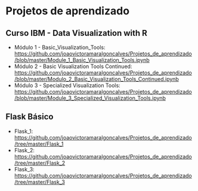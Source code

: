 # Projetos de aprendizado

## Curso IBM - Data Visualization with R
- Módulo 1 - Basic_Visualization_Tools: 
https://github.com/joaovictoramaralgoncalves/Projetos_de_aprendizado/blob/master/Module_1_Basic_Visualization_Tools.ipynb
- Módulo 2 - Basic Visualization Tools Continued: https://github.com/joaovictoramaralgoncalves/Projetos_de_aprendizado/blob/master/Modulo_2_Basic_Visualization_Tools_Continued.ipynb
- Módulo 3 - Specialized Visualization Tools:
https://github.com/joaovictoramaralgoncalves/Projetos_de_aprendizado/blob/master/Module_3_Specialized_Visualization_Tools.ipynb

## Flask Básico
- Flask_1: https://github.com/joaovictoramaralgoncalves/Projetos_de_aprendizado/tree/master/Flask_1
- Flask_2: https://github.com/joaovictoramaralgoncalves/Projetos_de_aprendizado/tree/master/Flask_2
- Flask_3: https://github.com/joaovictoramaralgoncalves/Projetos_de_aprendizado/tree/master/Flask_3
